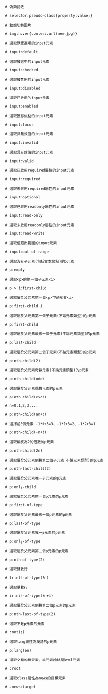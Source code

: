 ```
# 偽類語法

# selector:pseudo-class{property:value;}
```

```
# 動態切換圖片

# img:hover{content:url(new.jpg)}
```

```
# 選取默認選項的input元素

# input:default
```

```
# 選取被選中的input元素

# input:checked
```

```
# 選取被禁用的input元素

# input:disabled
```

```
# 選取已啟用的input元素

# input:enabled
```

```
# 選取獲得焦點的input元素

# input:focus
```

```
# 選取具無效值的input元素

# input:invalid
```

```
# 選取具有效值的input元素

# input:valid
```

```
# 選取已啟用required屬性的input元素

# input:required
```

```
# 選取未啟用required屬性的input元素

# input:optional
```

```
# 選取已啟用readonly屬性的input元素

# input:read-only
```

```
# 選取未啟用readonly屬性的input元素

# input:read-write
```

```
# 選取值超出範圍的input元素

# input:out-of-range
```

```
# 選取沒有子元素(包括文本節點)的p元素

# p:empty
```

```
# 選取<p>的第一個子元素<i>

# p > i:first-child
```

```
# 選取屬於父元素第一個<p>下的所有<i>

# p:first-child i
```

```
# 選取屬於父元素第一個子元素(不論元素類型)的p元素

# p:first-child
```

```
# 選取屬於父元素最後一個子元素(不論元素類型)的p元素

# p:last-child
```

```
# 選取屬於父元素第二個子元素(不論元素類型)的p元素

# p:nth-child(2)
```

```
# 選取屬於父元素奇數元素(不論元素類型)的p元素

# p:nth-child(odd)
```

```
# 選取屬於父元素偶數元素的p元素

# p:nth-child(even)
```

```
# n=0,1,2,3....

# p:nth-child(an+b)
```

```
# 選擇前3個元素 -1*0+3=3、-1*1+3=2、-1*2+3=1

# p:nth-child(-n+3)
```

```
# 選取編號為2的倍數的p元素

# p:nth-child(2n)
```

```
# 選取屬於父元素倒數第二個子元素(不論元素類型)的p元素

# p:nth-last-child(2)
```

```
# 選取屬於父元素唯一子元素的p元素

# p:only-child
```

```
# 選取屬於父元素第一個p元素的p元素

# p:first-of-type
```

```
# 選取屬於父元素最後一個p元素的p元素

# p:last-of-type
```

```
# 選取屬於父元素唯一p元素的p元素

# p:only-of-type
```

```
# 選取屬於父元素第二個p元素的p元素

# p:nth-of-type(2)
```

```
# 選取雙數行

# tr:nth-of-type(2n)
```

```
# 選取單數行

# tr:nth-of-type(2n+1)
```

```
# 選取屬於父元素倒數第二個p元素的p元素

# p:nth-last-of-type(2)
```

```
# 選取不是p元素的元素

# :not(p)
```

```
# 選取lang屬性為英語的p元素

# p:lang(en)
```

```
# 選取文檔的根元素，根元素始終是html元素

# :root
```

```
# 選取class屬性為news的目標元素

# .news:target
```
